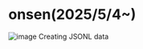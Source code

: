 # onsen(2025/5/4~)

![image](https://github.com/user-attachments/assets/e0b3dd66-d023-4e46-b347-3db323b8900b)
Creating JSONL data

